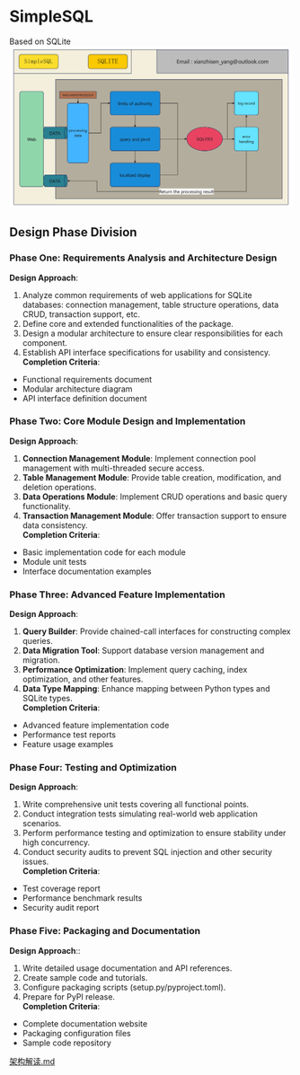 # SimpleSQL

Based on SQLite
![架构图-1.png](src/notes/picture/%E6%9E%B6%E6%9E%84%E5%9B%BE-1.png)

## Design Phase Division

### Phase One: Requirements Analysis and Architecture Design

**Design Approach**:

1. Analyze common requirements of web applications for SQLite databases: connection management, table structure
   operations, data CRUD, transaction support, etc.
2. Define core and extended functionalities of the package.
3. Design a modular architecture to ensure clear responsibilities for each component.
4. Establish API interface specifications for usability and consistency.  
   **Completion Criteria**:

- Functional requirements document
- Modular architecture diagram
- API interface definition document

### Phase Two: Core Module Design and Implementation

**Design Approach**:

1. **Connection Management Module**: Implement connection pool management with multi-threaded secure access.
2. **Table Management Module**: Provide table creation, modification, and deletion operations.
3. **Data Operations Module**: Implement CRUD operations and basic query functionality.
4. **Transaction Management Module**: Offer transaction support to ensure data consistency.  
   **Completion Criteria**:

- Basic implementation code for each module
- Module unit tests
- Interface documentation examples

### Phase Three: Advanced Feature Implementation

**Design Approach**:

1. **Query Builder**: Provide chained-call interfaces for constructing complex queries.
2. **Data Migration Tool**: Support database version management and migration.
3. **Performance Optimization**: Implement query caching, index optimization, and other features.
4. **Data Type Mapping**: Enhance mapping between Python types and SQLite types.  
   **Completion Criteria**:

- Advanced feature implementation code
- Performance test reports
- Feature usage examples

### Phase Four: Testing and Optimization

**Design Approach**:

1. Write comprehensive unit tests covering all functional points.
2. Conduct integration tests simulating real-world web application scenarios.
3. Perform performance testing and optimization to ensure stability under high concurrency.
4. Conduct security audits to prevent SQL injection and other security issues.  
   **Completion Criteria**:

- Test coverage report
- Performance benchmark results
- Security audit report

### Phase Five: Packaging and Documentation

**Design Approach**::

1. Write detailed usage documentation and API references.
2. Create sample code and tutorials.
3. Configure packaging scripts (setup.py/pyproject.toml).
4. Prepare for PyPI release.  
   **Completion Criteria**:

- Complete documentation website
- Packaging configuration files
- Sample code repository  

[架构解读.md](src/notes/words/%E6%9E%B6%E6%9E%84%E8%A7%A3%E8%AF%BB.md)